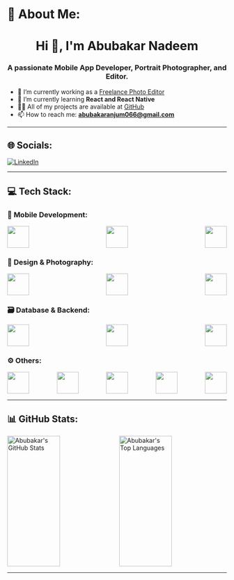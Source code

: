 # 💫 About Me:
<h1 align="center">Hi 👋, I'm Abubakar Nadeem</h1>
<h3 align="center">A passionate Mobile App Developer, Portrait Photographer, and Editor.</h3>

- 🔭 I’m currently working as a [Freelance Photo Editor](https://www.fiverr.com/abubakar_anjum?public_mode=true)
- 🌱 I’m currently learning **React and React Native**
- 👨‍💻 All of my projects are available at [GitHub](https://github.com/Abubakar-doc?tab=repositories)
- 📫 How to reach me: **abubakaranjum066@gmail.com**

---

## 🌐 Socials:
[![LinkedIn](https://img.shields.io/badge/LinkedIn-%230077B5.svg?logo=linkedin&logoColor=white)](https://linkedin.com/in/abubakar-nadeem-5672562b9)  

---

## 💻 Tech Stack:

### 📱 **Mobile Development**:
<div style="display: flex; justify-content: space-between; flex-wrap: wrap;">
  <img src="https://img.shields.io/badge/Flutter-%2302569B.svg?style=for-the-badge&logo=Flutter&logoColor=white" height="50" />
  <img src="https://img.shields.io/badge/react_native-%2320232a.svg?style=for-the-badge&logo=react&logoColor=%2361DAFB" height="50" />
  <img src="https://img.shields.io/badge/dart-%230175C2.svg?style=for-the-badge&logo=dart&logoColor=white" height="50" />
</div>

### 🎨 **Design & Photography**:
<div style="display: flex; justify-content: space-between; flex-wrap: wrap;">
  <img src="https://img.shields.io/badge/adobe%20photoshop-%2331A8FF.svg?style=for-the-badge&logo=adobe%20photoshop&logoColor=white" height="50" />
  <img src="https://img.shields.io/badge/Adobe%20Lightroom%20Classic-31A8FF.svg?style=for-the-badge&logo=Adobe%20Lightroom%20Classic&logoColor=white" height="50" />
  <img src="https://img.shields.io/badge/figma-%23F24E1E.svg?style=for-the-badge&logo=figma&logoColor=white" height="50" />
</div>

### 🗃️ **Database & Backend**:
<div style="display: flex; justify-content: space-between; flex-wrap: wrap;">
  <img src="https://img.shields.io/badge/firebase-%23039BE5.svg?style=for-the-badge&logo=firebase" height="50" />
  <img src="https://img.shields.io/badge/mysql-4479A1.svg?style=for-the-badge&logo=mysql&logoColor=white" height="50" />
  <img src="https://img.shields.io/badge/node.js-6DA55F?style=for-the-badge&logo=node.js&logoColor=white" height="50" />
</div>

### ⚙️ **Others**:
<div style="display: flex; justify-content: space-between; flex-wrap: wrap;">
  <img src="https://img.shields.io/badge/c++-%2300599C.svg?style=for-the-badge&logo=c%2B%2B&logoColor=white" height="50" />
  <img src="https://img.shields.io/badge/html5-%23E34F26.svg?style=for-the-badge&logo=html5&logoColor=white" height="50" />
  <img src="https://img.shields.io/badge/css3-%231572B6.svg?style=for-the-badge&logo=css3&logoColor=white" height="50" />
  <img src="https://img.shields.io/badge/tailwindcss-%2338B2AC.svg?style=for-the-badge&logo=tailwind-css&logoColor=white" height="50" />
  <img src="https://img.shields.io/badge/c%23-%23239120.svg?style=for-the-badge&logo=csharp&logoColor=white" height="50" />
</div>

---

## 📊 GitHub Stats:
<div style="display: flex; justify-content: space-between;">
  <img src="https://github-readme-stats.vercel.app/api?username=abubakar-doc&theme=dark&hide_border=false&include_all_commits=true&count_private=true" alt="Abubakar's GitHub Stats" width="49%" height="300" />
  <img src="https://github-readme-stats.vercel.app/api/top-langs/?username=abubakar-doc&theme=dark&hide_border=false&include_all_commits=true&count_private=true&layout=compact" alt="Abubakar's Top Languages" width="49%" height="300" />
</div>

---
